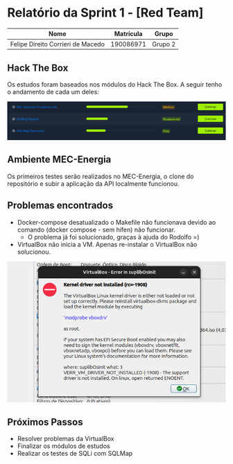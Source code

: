 # Relatório da Sprint 1 -  [Red Team]

| Nome | Matrícula| Grupo |
| --  | -- | -- |
| Felipe Direito Corrieri de Macedo | 190086971 | Grupo 2 |


## Hack The Box
Os estudos foram baseados nos módulos do Hack The Box. A seguir tenho o andamento de cada um deles:

![Modulos estudados](image.png)


## Ambiente MEC-Energia

Os primeiros testes serão realizados no MEC-Energia, o clone do repositório e subir a aplicação da API localmente funcionou.


## Problemas encontrados

- Docker-compose desatualizado o Makefile não funcionava devido ao comando (docker compose - sem hífen) não funcionar.
    - O problema já foi solucionado, graças à ajuda do Rodolfo =)
- VirtualBox não inicia a VM. Apenas re-instalar o VirtualBox não solucionou.

![Erro VM](image-1.png)

## Próximos Passos

- Resolver problemas da VirtualBox
- Finalizar os módulos de estudos
- Realizar os testes de SQLi com SQLMap